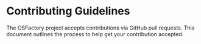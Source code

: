 # Contributing Guidelines

The OSFactory project accepts contributions via GitHub pull requests. This document outlines the process to help get your contribution accepted.
